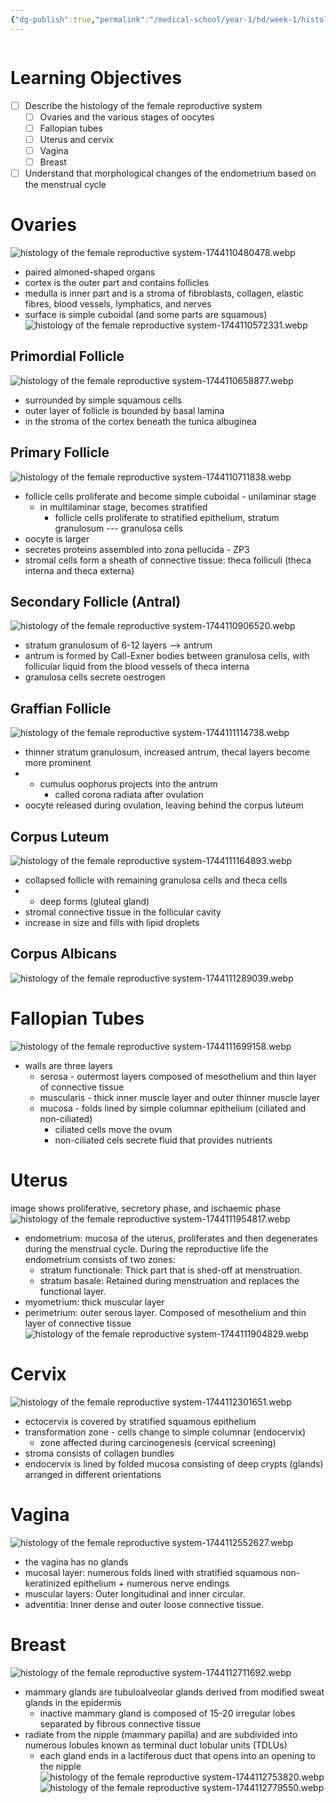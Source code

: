 ```yaml
---
{"dg-publish":true,"permalink":"/medical-school/year-1/hd/week-1/histology-of-the-female-reproductive-system/","tags":["hd"],"updated":"2025-04-08T12:46:22.421+01:00"}
---
```


```table-of-contents
```
# Learning Objectives
- [ ] Describe the histology of the female reproductive system
	- [ ] Ovaries and the various stages of oocytes
	- [ ] Fallopian tubes
	- [ ] Uterus and cervix
	- [ ] Vagina
	- [ ] Breast
- [ ] Understand that morphological changes of the endometrium based on the menstrual cycle

# Ovaries
![histology of the female reproductive system-1744110480478.webp](/img/user/Medical%20School/Year%201/hd/week%201/attachments/histology%20of%20the%20female%20reproductive%20system-1744110480478.webp)
- paired almoned-shaped organs
- cortex is the outer part and contains follicles
- medulla is inner part and is a stroma of fibroblasts, collagen, elastic fibres, blood vessels, lymphatics, and nerves
- surface is simple cuboidal (and some parts are squamous)
![histology of the female reproductive system-1744110572331.webp](/img/user/Medical%20School/Year%201/hd/week%201/attachments/histology%20of%20the%20female%20reproductive%20system-1744110572331.webp)

## Primordial Follicle
![histology of the female reproductive system-1744110658877.webp](/img/user/Medical%20School/Year%201/hd/week%201/attachments/histology%20of%20the%20female%20reproductive%20system-1744110658877.webp)
- surrounded by simple squamous cells
- outer layer of follicle is bounded by basal lamina
- in the stroma of the cortex beneath the tunica albuginea
## Primary Follicle
![histology of the female reproductive system-1744110711838.webp](/img/user/Medical%20School/Year%201/hd/week%201/attachments/histology%20of%20the%20female%20reproductive%20system-1744110711838.webp)
- follicle cells proliferate and become simple cuboidal - unilaminar stage
	- in multilaminar stage, becomes stratified
		- follicle cells proliferate to stratified epithelium, stratum granulosum --- granulosa cells
- oocyte is larger
- secretes proteins assembled into zona pellucida - ZP3
- stromal cells form a sheath of connective tissue: theca folliculi (theca interna and theca externa)
## Secondary Follicle (Antral)
![histology of the female reproductive system-1744110906520.webp](/img/user/Medical%20School/Year%201/hd/week%201/attachments/histology%20of%20the%20female%20reproductive%20system-1744110906520.webp)
- stratum granulosum of 6-12 layers --> antrum
- antrum is formed by Call-Exner bodies between granulosa cells, with follicular liquid from the blood vessels of theca interna
- granulosa cells secrete oestrogen
## Graffian Follicle
![histology of the female reproductive system-1744111114738.webp](/img/user/Medical%20School/Year%201/hd/week%201/attachments/histology%20of%20the%20female%20reproductive%20system-1744111114738.webp)
- thinner stratum granulosum, increased antrum, thecal layers become more prominent
- - cumulus oophorus projects into the antrum
	- called corona radiata after ovulation
- oocyte released during ovulation, leaving behind the corpus luteum
## Corpus Luteum
![histology of the female reproductive system-1744111164893.webp](/img/user/Medical%20School/Year%201/hd/week%201/attachments/histology%20of%20the%20female%20reproductive%20system-1744111164893.webp)
- collapsed follicle with remaining granulosa cells and theca cells
- - deep forms (gluteal gland)
- stromal connective tissue in the follicular cavity
- increase in size and fills with lipid droplets
## Corpus Albicans
![histology of the female reproductive system-1744111289039.webp](/img/user/Medical%20School/Year%201/hd/week%201/attachments/histology%20of%20the%20female%20reproductive%20system-1744111289039.webp)

# Fallopian Tubes
![histology of the female reproductive system-1744111699158.webp](/img/user/Medical%20School/Year%201/hd/week%201/attachments/histology%20of%20the%20female%20reproductive%20system-1744111699158.webp)
- walls are three layers
	- serosa - outermost layers composed of mesothelium and thin layer of connective tissue
	- muscularis - thick inner muscle layer and outer thinner muscle layer
	- mucosa - folds lined by simple columnar epithelium (ciliated and non-ciliated)
		- ciliated cells move the ovum
		- non-ciliated cels secrete fluid that provides nutrients

# Uterus
image shows proliferative, secretory phase, and ischaemic phase
![histology of the female reproductive system-1744111954817.webp](/img/user/Medical%20School/Year%201/hd/week%201/attachments/histology%20of%20the%20female%20reproductive%20system-1744111954817.webp)
- endometrium: mucosa of the uterus,  proliferates and then degenerates during the  menstrual cycle. During the reproductive life  the endometrium consists of two zones:
	- stratum functionale: Thick part that is shed-off at menstruation.
	- stratum basale: Retained during menstruation  and replaces the functional layer.
- myometrium: thick muscular layer
- perimetrium: outer serous layer. Composed of mesothelium and thin layer of connective tissue
![histology of the female reproductive system-1744111904829.webp](/img/user/Medical%20School/Year%201/hd/week%201/attachments/histology%20of%20the%20female%20reproductive%20system-1744111904829.webp)

# Cervix
![histology of the female reproductive system-1744112301651.webp](/img/user/Medical%20School/Year%201/hd/week%201/attachments/histology%20of%20the%20female%20reproductive%20system-1744112301651.webp)
- ectocervix is covered by stratified squamous epithelium
- transformation zone - cells change to simple columnar (endocervix)
	- zone affected during carcinogenesis (cervical screening)
- stroma consists of collagen bundles
- endocervix is lined by folded mucosa consisting of deep crypts (glands) arranged in different orientations

# Vagina
![histology of the female reproductive system-1744112552627.webp](/img/user/Medical%20School/Year%201/hd/week%201/attachments/histology%20of%20the%20female%20reproductive%20system-1744112552627.webp)
- the vagina has no glands
- mucosal layer: numerous folds lined with stratified squamous non-keratinized epithelium + numerous nerve endings
- muscular layers: Outer longitudinal and inner circular.
- adventitia: Inner dense and outer loose connective tissue.

# Breast
![histology of the female reproductive system-1744112711692.webp](/img/user/Medical%20School/Year%201/hd/week%201/attachments/histology%20of%20the%20female%20reproductive%20system-1744112711692.webp)
- mammary glands are tubuloalveolar glands derived from modified sweat glands in the epidermis
	- inactive mammary gland is composed of 15-20 irregular  lobes separated by fibrous connective tissue
- radiate from the nipple (mammary papilla) and are  subdivided into numerous lobules known as terminal duct  lobular units (TDLUs)
	- each gland ends in a lactiferous duct that opens into an opening to the nipple
![histology of the female reproductive system-1744112753820.webp](/img/user/Medical%20School/Year%201/hd/week%201/attachments/histology%20of%20the%20female%20reproductive%20system-1744112753820.webp)
![histology of the female reproductive system-1744112779550.webp](/img/user/Medical%20School/Year%201/hd/week%201/attachments/histology%20of%20the%20female%20reproductive%20system-1744112779550.webp)